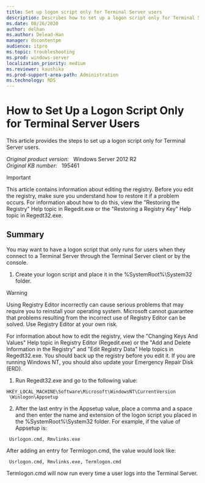 ```yaml
---
title: Set up logon script only for Terminal Server users
description: Describes how to set up a logon script only for Terminal Server users.
ms.date: 08/26/2020
author: delhan
ms.author: Delead-Han
manager: dscontentpm
audience: itpro
ms.topic: troubleshooting
ms.prod: windows-server
localization_priority: medium
ms.reviewer: kaushika
ms.prod-support-area-path: Administration
ms.technology: RDS
---
```

# How to Set Up a Logon Script Only for Terminal Server Users

This article provides the steps to set up a logon script only for Terminal Server users.

_Original product version:_ &nbsp; Windows Server 2012 R2  
_Original KB number:_ &nbsp; 195461

> [!IMPORTANT]
> This article contains information about editing the registry. Before you edit the registry, make sure you understand how to restore it if a problem occurs. For information about how to do this, view the "Restoring the Registry" Help topic in Regedit.exe or the "Restoring a Registry Key" Help topic in Regedt32.exe.

## Summary

You may want to have a logon script that only runs for users when they connect to a Terminal Server through the Terminal Server client or by the console.


1. Create your logon script and place it in the %SystemRoot%\System32 folder.
> [!WARNING]
> Using Registry Editor incorrectly can cause serious problems that may require you to reinstall your operating system. Microsoft cannot guarantee that problems resulting from the incorrect use of Registry Editor can be solved. Use Registry Editor at your own risk.

For information about how to edit the registry, view the "Changing Keys And Values" Help topic in Registry Editor (Regedit.exe) or the "Add and Delete Information in the Registry" and "Edit Registry Data" Help topics in Regedt32.exe. You should back up the registry before you edit it. If you are running Windows NT, you should also update your Emergency Repair Disk (ERD).


1. Run Regedt32.exe and go to the following value:

```console
HKEY_LOCAL_MACHINE\Software\Microsoft\WindowsNT\CurrentVersion
 \Winlogon\Appsetup
```

2. After the last entry in the Appsetup value, place a comma and a space and then enter the name and extension of the logon script you placed in the %SystemRoot%\System32 folder. For example, if the value of Appsetup is:

```console
 Usrlogon.cmd, Rmvlinks.exe
```

After adding an entry for Termlogon.cmd, the value would look like:

```console
 Usrlogon.cmd, Rmvlinks.exe, Termlogon.cmd
```

Termlogon.cmd will now run every time a user logs into the Terminal Server.
